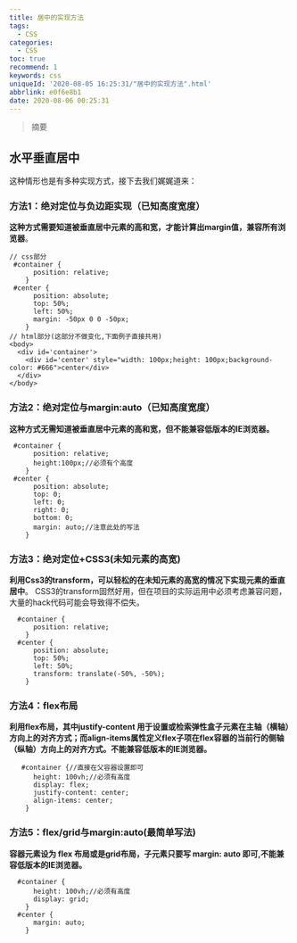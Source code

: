 ```yaml
---
title: 居中的实现方法
tags:
  - CSS
categories:
  - CSS
toc: true
recommend: 1
keywords: css
uniqueId: '2020-08-05 16:25:31/"居中的实现方法".html'
abbrlink: e0f6e8b1
date: 2020-08-06 00:25:31
---
```


> 摘要
> 
> <!-- more -->



## 水平垂直居中

这种情形也是有多种实现方式，接下去我们娓娓道来：

### 方法1：绝对定位与负边距实现（已知高度宽度）

**这种方式需要知道被垂直居中元素的高和宽，才能计算出margin值，兼容所有浏览器**。

```
// css部分
 #container {
      position: relative;
    }
 #center {
      position: absolute;
      top: 50%;
      left: 50%;
      margin: -50px 0 0 -50px;
    }
// html部分(这部分不做变化,下面例子直接共用)
<body>
  <div id='container'>
    <div id='center' style="width: 100px;height: 100px;background-color: #666">center</div>
  </div>
</body>
```

### 方法2：绝对定位与margin:auto（已知高度宽度）

**这种方式无需知道被垂直居中元素的高和宽，但不能兼容低版本的IE浏览器。**

```
 #container {
      position: relative;
      height:100px;//必须有个高度
    }
 #center {
      position: absolute;
      top: 0;
      left: 0;
      right: 0;
      bottom: 0;
      margin: auto;//注意此处的写法
    }
```

### 方法3：绝对定位+CSS3(未知元素的高宽)

**利用Css3的transform，可以轻松的在未知元素的高宽的情况下实现元素的垂直居中**。
CSS3的transform固然好用，但在项目的实际运用中必须考虑兼容问题，大量的hack代码可能会导致得不偿失。

```
  #container {
      position: relative;
    }
  #center {
      position: absolute;
      top: 50%;
      left: 50%;
      transform: translate(-50%, -50%);
    }
```

### 方法4：flex布局

**利用flex布局，其中justify-content 用于设置或检索弹性盒子元素在主轴（横轴）方向上的对齐方式；而align-items属性定义flex子项在flex容器的当前行的侧轴（纵轴）方向上的对齐方式。不能兼容低版本的IE浏览器。**

```
   #container {//直接在父容器设置即可
      height: 100vh;//必须有高度
      display: flex;
      justify-content: center;
      align-items: center;
    }
```

### 方法5：flex/grid与margin:auto(最简单写法)

**容器元素设为 flex 布局或是grid布局，子元素只要写 margin: auto 即可,不能兼容低版本的IE浏览器。**

```
  #container {
      height: 100vh;//必须有高度
      display: grid;
    }
  #center {
      margin: auto;
    }
```

